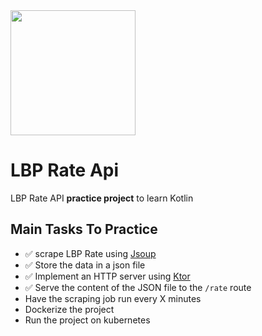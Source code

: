 <img src="https://user-images.githubusercontent.com/21179129/163057489-7ae4ff1b-9f48-4482-9938-dc62f9ffe8a5.png" data-canonical-src="https://user-images.githubusercontent.com/21179129/163057489-7ae4ff1b-9f48-4482-9938-dc62f9ffe8a5.png" width="200"/>

# LBP Rate Api
LBP Rate API **practice project** to learn Kotlin

## Main Tasks To Practice
- ✅ scrape LBP Rate using [Jsoup](https://jsoup.org/)
- ✅ Store the data in a json file
- ✅ Implement an HTTP server using [Ktor](https://ktor.io/docs/welcome.html)
- ✅ Serve the content of the JSON file to the `/rate` route
- Have the scraping job run every X minutes
- Dockerize the project
- Run the project on kubernetes 
